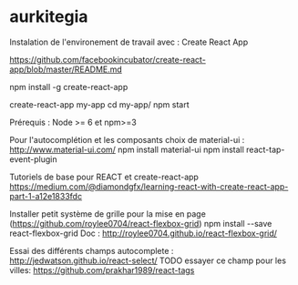 # aurkitegia

Instalation de l'environement de travail avec : Create React App

https://github.com/facebookincubator/create-react-app/blob/master/README.md

npm install -g create-react-app

create-react-app my-app
cd my-app/
npm start

Prérequis : Node >= 6 et npm>=3

Pour l'autocomplétion et les composants choix de material-ui :
http://www.material-ui.com/
npm install material-ui
npm install react-tap-event-plugin


Tutoriels de base pour REACT et create-react-app
https://medium.com/@diamondgfx/learning-react-with-create-react-app-part-1-a12e1833fdc


Installer petit système de grille pour la mise en page (https://github.com/roylee0704/react-flexbox-grid)
npm install --save react-flexbox-grid
Doc : http://roylee0704.github.io/react-flexbox-grid/

Essai des différents champs autocomplete : http://jedwatson.github.io/react-select/
TODO essayer ce champ pour les villes:
https://github.com/prakhar1989/react-tags
